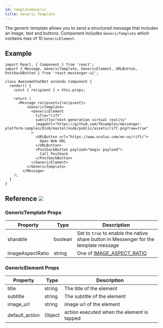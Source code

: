 ```yaml
---
id: templateGeneric
title: Generic Template
---
```


The generic template allows you to send a structured message that includes an image, text and buttons. Component includes `GenericTemplate` which contains max of 10 `GenericElement`.

## Example

```BotWebPlayer path=generictemplate
import React, { Component } from 'react';
import { Message, GenericTemplate, GenericElement, URLButton, PostbackButton } from 'react-messenger-ui';

class AwesomeChatBot extends Component {
  render() {
    const { recipient } = this.props;

    return (
      <Message recipient={recipient}>
          <GenericTemplate>
            <GenericElement
              title="rift"
              subtitle="next-generation virtual reality"
              imageUrl="https://github.com/fbsamples/messenger-platform-samples/blob/master/node/public/assets/rift.png?raw=true"
            >
              <URLButton url="https://www.oculus.com/en-us/rift/">
                Open Web URL
              </URLButton>
              <PostbackButton payload="magic payload">
                Call Postback
              </PostbackButton>
            </GenericElement>
          </GenericTemplate>
        </Message>
    );
  }
}
```

## Reference [![](https://img.shields.io/badge/Messenger-Documentation-blue.svg)](https://developers.facebook.com/docs/messenger-platform/reference/template/generic)

### GenericTemplate Props

| Property | Type | Description |
| -------- | ---- | ----------- |
| sharable | boolean | Set to `true` to enable the native share button in Messenger for the template message
| imageAspectRatio| string | One of [IMAGE_ASPECT_RATIO](constants.html#image-aspect-ratio)

### GenericElement Props

| Property | Type | Description |
| -------- | ---- | ----------- |
| title | string | The title of the element
| subtitle | string | The subtitle of the element
| image_url| string | image url of the element
| default_action | Object | action executed when the element is tapped

